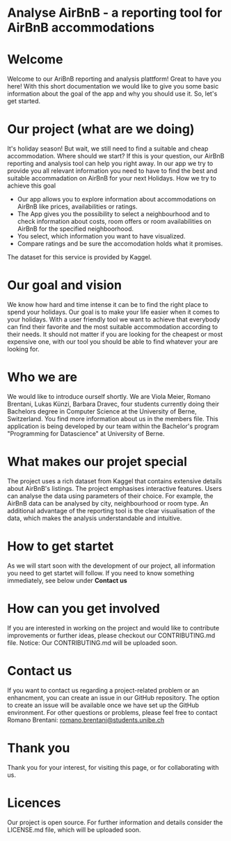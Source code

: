 # Analyse AirBnB - a reporting tool for AirBnB accommodations
# Welcome
Welcome to our AriBnB reporting and analysis plattform! Great to have you here!
With this short documentation we would like to give you some basic information about the goal of the app and why you should use it. So, let's get started.

# Our project (what are we doing)
It's holiday season! But wait, we still need to find a suitable and cheap accommodation. Where should we start?
If this is your question, our AirBnB reporting and analysis tool can help you right away. 
In our app we try to provide you all relevant information you need to have to find the best and suitable accommadation on AirBnB for your next Holidays.
How we try to achieve this goal
- Our app allows you to explore information about accommodations on AirBnB like prices, availabilities or ratings.
- The App gives you the possibility to select a neighbourhood and to check information about costs, room offers or room availabilities on AirBnB for the specified neighboorhood.  
- You select, which information you want to have visualized.
- Compare ratings and be sure the accomodation holds what it promises.

The dataset for this service is provided by Kaggel.

# Our goal and vision
We know how hard and time intense it can be to find the right place to spend your holidays. Our goal is to make your life easier when it comes to your holidays. With a user friendly tool we want to achieve that everybody can find their favorite and the most suitable accommodation according to their needs. It should not matter if you are looking for the cheapest or most expensive one, with our tool you should be able to find whatever your are looking for. 

# Who we are
We would like to introduce ourself shortly. We are Viola Meier, Romano Brentani, Lukas Künzi, Barbara Dravec, four students currently doing their Bachelors degree in Computer Science at the University of Berne, Switzerland. You find more information about us in the members file. 
This application is being developed by our team within the Bachelor's program "Programming for Datascience" at University of Berne. 

# What makes our projet special 
The project uses a rich dataset from Kaggel that contains extensive details about AirBnB's listings. 
The project emphasises interactive features. Users can analyse the data using parameters of their choice. For example, the AirBnB data can be analysed by city, neighbourhood or room type.
An additional advantage of the reporting tool is the clear visualisation of the data, which makes the analysis understandable and intuitive.

# How to get startet
As we will start soon with the development of our project, all information you need to get startet will follow. If you need to know something immediately, see below under **Contact us**

# How can you get involved
If you are interested in working on the project and would like to contribute improvements or further ideas, please checkout our 
CONTRIBUTING.md file. 
Notice: Our CONTRIBUTING.md will be uploaded soon. 

# Contact us
If you want to contact us regarding a project-related problem or an enhancment, you can create an issue in our GitHub repository. The option to create an issue will be available once we have set up the GitHub environment. For other questions or problems, please feel free to contact Romano Brentani: romano.brentani@students.unibe.ch

# Thank you
Thank you for your interest, for visiting this page, or for collaborating with us. 


# Licences
Our project is open source. For further information and details consider the  LICENSE.md file, which will be uploaded soon.


